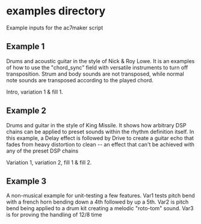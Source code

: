 # examples directory
Example inputs for the ac7maker script

## Example 1
Drums and acoustic guitar in the style of Nick & Roy Lowe. It is an examples of how to use the
"chord_sync" field with versatile instruments to turn off transposition. Strum and
body sounds are not transposed, while normal note sounds are transposed according
to the played chord.

Intro, variation 1 & fill 1.

## Example 2
Drums and guitar in the style of King Missile. It shows how arbitrary DSP chains
can be applied to preset sounds within the rhythm definition itself. In this example,
a Delay effect is followed by Drive to create a guitar echo that fades from heavy distortion
to clean -- an effect that can't be achieved with any of the preset DSP chains

Variation 1, variation 2, fill 1 & fill 2.

## Example 3
A non-musical example for unit-testing a few features. Var1 tests pitch bend with
a french horn bending down a 4th followed by up a 5th. Var2 is pitch bend being
applied to a drum kit creating a melodic "roto-tom" sound. Var3 is for proving the
handling of 12/8 time
